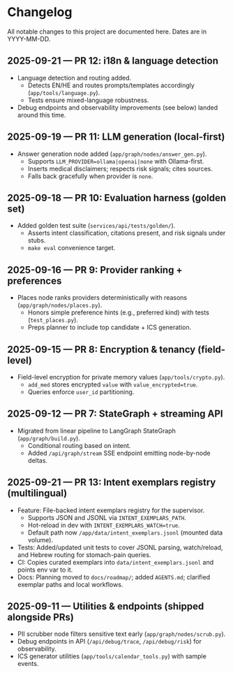 # Changelog

All notable changes to this project are documented here. Dates are in YYYY-MM-DD.

## 2025-09-21 — PR 12: i18n & language detection

- Language detection and routing added.
  - Detects EN/HE and routes prompts/templates accordingly (`app/tools/language.py`).
  - Tests ensure mixed-language robustness.
- Debug endpoints and observability improvements (see below) landed around this time.

## 2025-09-19 — PR 11: LLM generation (local-first)

- Answer generation node added (`app/graph/nodes/answer_gen.py`).
  - Supports `LLM_PROVIDER=ollama|openai|none` with Ollama-first.
  - Inserts medical disclaimers; respects risk signals; cites sources.
  - Falls back gracefully when provider is `none`.

## 2025-09-18 — PR 10: Evaluation harness (golden set)

- Added golden test suite (`services/api/tests/golden/`).
  - Asserts intent classification, citations present, and risk signals under stubs.
  - `make eval` convenience target.

## 2025-09-16 — PR 9: Provider ranking + preferences

- Places node ranks providers deterministically with reasons (`app/graph/nodes/places.py`).
  - Honors simple preference hints (e.g., preferred kind) with tests (`test_places.py`).
  - Preps planner to include top candidate + ICS generation.

## 2025-09-15 — PR 8: Encryption & tenancy (field-level)

- Field-level encryption for private memory values (`app/tools/crypto.py`).
  - `add_med` stores encrypted `value` with `value_encrypted=true`.
  - Queries enforce `user_id` partitioning.

## 2025-09-12 — PR 7: StateGraph + streaming API

- Migrated from linear pipeline to LangGraph StateGraph (`app/graph/build.py`).
  - Conditional routing based on intent.
  - Added `/api/graph/stream` SSE endpoint emitting node-by-node deltas.

## 2025-09-21 — PR 13: Intent exemplars registry (multilingual)

- Feature: File-backed intent exemplars registry for the supervisor.
  - Supports JSON and JSONL via `INTENT_EXEMPLARS_PATH`.
  - Hot-reload in dev with `INTENT_EXEMPLARS_WATCH=true`.
  - Default path now `/app/data/intent_exemplars.jsonl` (mounted data volume).
- Tests: Added/updated unit tests to cover JSONL parsing, watch/reload, and Hebrew routing for stomach-pain queries.
- CI: Copies curated exemplars into `data/intent_exemplars.jsonl` and points env var to it.
- Docs: Planning moved to `docs/roadmap/`; added `AGENTS.md`; clarified exemplar paths and local workflows.

## 2025-09-11 — Utilities & endpoints (shipped alongside PRs)

- PII scrubber node filters sensitive text early (`app/graph/nodes/scrub.py`).
- Debug endpoints in API (`/api/debug/trace`, `/api/debug/risk`) for observability.
- ICS generator utilities (`app/tools/calendar_tools.py`) with sample events.

